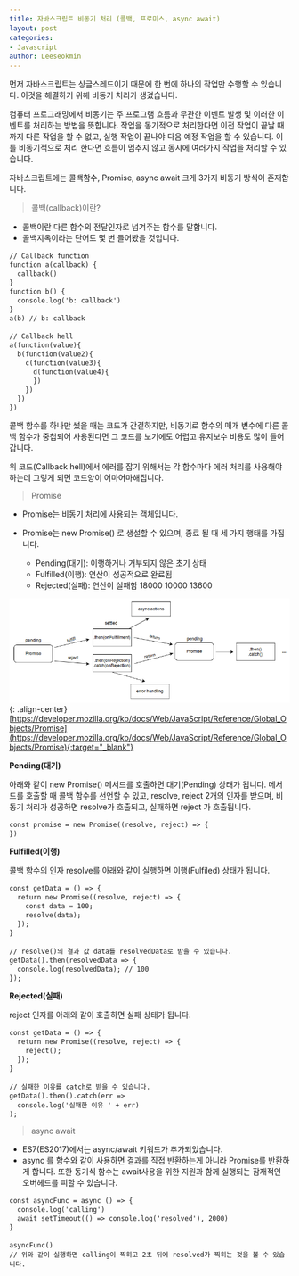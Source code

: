 ```yaml
---
title: 자바스크립트 비동기 처리 (콜백, 프로미스, async await)
layout: post
categories:
- Javascript
author: Leeseokmin
---
```


먼저 자바스크립트는 싱글스레드이기 때문에 한 번에 하나의 작업만 수행할 수 있습니다.
이것을 해결하기 위해 비동기 처리가 생겼습니다.

컴퓨터 프로그래밍에서 비동기는 주 프로그램 흐름과 무관한 이벤트 발생 및 이러한 이벤트를 처리하는 방법을 뜻합니다.
작업을 동기적으로 처리한다면 이전 작업이 끝날 때까지 다른 작업을 할 수 없고, 실행 작업이 끝나야 다음 예정 작업을 할 수 있습니다.
이를 비동기적으로 처리 한다면 흐름이 멈추지 않고 동시에 여러가지 작업을 처리할 수 있습니다.

자바스크립트에는 콜백함수, Promise, async await 크게 3가지 비동기 방식이 존재합니다.

> 콜백(callback)이란?

* 콜백이란 다른 함수의 전달인자로 넘겨주는 함수를 말합니다.
* 콜백지옥이라는 단어도 몇 번 들어봤을 것입니다.

```
// Callback function
function a(callback) {
  callback()
}
function b() {
  console.log('b: callback')
}
a(b) // b: callback

// Callback hell
a(function(value){
  b(function(value2){
    c(function(value3){
      d(function(value4){
      })
    })
  })
})
```

콜백 함수를 하나만 썼을 때는 코드가 간결하지만, 비동기로 함수의 매개 변수에 다른 콜백 함수가 중첩되어 사용된다면 그 코드를 보기에도 어렵고 유지보수 비용도 많이 들어갑니다.

위 코드(Callback hell)에서 에러를 잡기 위해서는 각 함수마다 에러 처리를 사용해야 하는데 그렇게 되면 코드양이 어마어마해집니다.

> Promise

* Promise는 비동기 처리에 사용되는 객체입니다.
* Promise는 new Promise() 로 생설할 수 있으며, 종료 될 때 세 가지 행태를 가집니다.

  * Pending(대기): 이행하거나 거부되지 않은 초기 상태
  * Fulfilled(이행): 연산이 성공적으로 완료됨
  * Rejected(실패): 연산이 실패함 18000 10000 13600

![promise ](/assets/images/portfolio/promise.png){: .align-center}
[https://developer.mozilla.org/ko/docs/Web/JavaScript/Reference/Global_Objects/Promise](https://developer.mozilla.org/ko/docs/Web/JavaScript/Reference/Global_Objects/Promise){:target="_blank"}

**Pending(대기)**

아래와 같이 new Promise() 메서드를 호출하면 대기(Pending) 상태가 됩니다.
메서드를 호출할 때 콜백 함수를 선언할 수 있고, resolve, reject 2개의 인자를 받으며,
비동기 처리가 성공하면 resolve가 호출되고, 실패하면 reject 가 호출됩니다.

```
const promise = new Promise((resolve, reject) => {
})
```

**Fulfilled(이행)**

콜백 함수의 인자 resolve를 아래와 같이 실행하면 이행(Fulfiled) 상태가 됩니다.

```
const getData = () => {
  return new Promise((resolve, reject) => {
    const data = 100;
    resolve(data);
  });
}

// resolve()의 결과 값 data를 resolvedData로 받을 수 있습니다.
getData().then(resolvedData => {
  console.log(resolvedData); // 100
});
```

**Rejected(실패)**

reject 인자를 아래와 같이 호출하면 실패 상태가 됩니다.

```
const getData = () => {
  return new Promise((resolve, reject) => {
    reject();
  });
}

// 실패한 이유를 catch로 받을 수 있습니다.
getData().then().catch(err =>
  console.log('실패한 이유 ' + err)
);
```

> async await

* ES7(ES2017)에서는 async/await 키워드가 추가되었습니다.
* async 를 함수와 같이 사용하면 결과를 직접 반환하는게 아니라 Promise를 반환하게 합니다. 또한 동기식 함수는 await사용을 위한 지원과 함께 실행되는 잠재적인 오버헤드를 피할 수 있습니다.

```
const asyncFunc = async () => {
  console.log('calling')
  await setTimeout(() => console.log('resolved'), 2000)
}

asyncFunc()
// 위와 같이 실행하면 calling이 찍히고 2초 뒤에 resolved가 찍히는 것을 볼 수 있습니다.

```